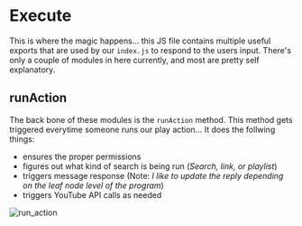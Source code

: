 # Execute

This is where the magic happens... this JS file contains multiple useful exports that are used by our `index.js` to respond to the users input. 
There's only a couple of modules in here currently, and most are pretty self explanatory. 

## runAction

The back bone of these modules is the `runAction` method. 
This method gets triggered everytime someone runs our play action... It does the follwing things:
- ensures the proper permissions 
- figures out what kind of search is being run (*Search, link, or playlist*)
- triggers message response (Note: *I like to update the reply depending on the leaf node level of the program*)
- triggers YouTube API calls as needed

![run_action](https://user-images.githubusercontent.com/12818787/144692193-99a6f2a2-c7e5-4f80-8e0c-bbe21a9c8412.png)
